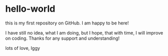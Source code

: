 # hello-world
this is my first repository on GitHub. I am happy to be here!

I have still no idea, what I am doing, but I hope, that with time, I will improve on coding.
Thanks for any support and understanding!

lots of love,
Iggy
